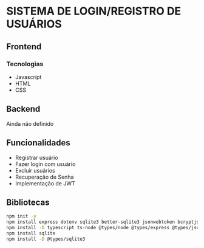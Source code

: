 # SISTEMA DE LOGIN/REGISTRO DE USUÁRIOS

## Frontend

### Tecnologias

- Javascript
- HTML
- CSS

## Backend

Ainda não definido

## Funcionalidades

- Registrar usuário
- Fazer login com usuário
- Excluir usuários
- Recuperação de Senha
- Implementação de JWT

## Bibliotecas

```bash
npm init -y
npm install express dotenv sqlite3 better-sqlite3 jsonwebtoken bcryptjs cors
npm install -D typescript ts-node @types/node @types/express @types/jsonwebtoken @types/bcryptjs
npm install sqlite
npm install -D @types/sqlite3
```

